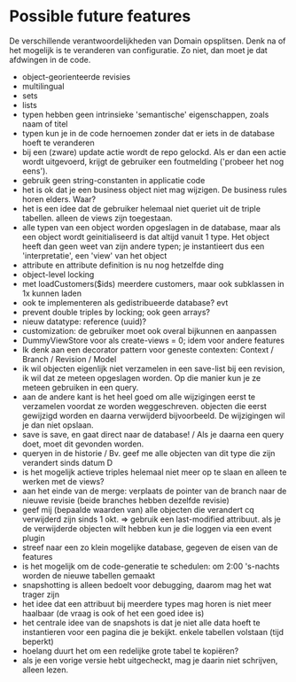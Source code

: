 # Possible future features

De verschillende verantwoordelijkheden van Domain opsplitsen. Denk na of het mogelijk is te veranderen van configuratie. Zo niet, dan moet je dat afdwingen in de code.

- object-georienteerde revisies
- multilingual
- sets
- lists
- typen hebben geen intrinsieke 'semantische' eigenschappen, zoals naam of titel
- typen kun je in de code hernoemen zonder dat er iets in de database hoeft te veranderen
- bij een (zware) update actie wordt de repo gelockd. Als er dan een actie wordt uitgevoerd, krijgt de gebruiker een foutmelding ('probeer het nog eens').
- gebruik geen string-constanten in applicatie code
- het is ok dat je een business object niet mag wijzigen. De business rules horen elders. Waar?
- het is een idee dat de gebruiker helemaal niet queriet uit de triple tabellen. alleen de views zijn toegestaan.
- alle typen van een object worden opgeslagen in de database, maar als een object wordt geinitialiseerd is dat altijd vanuit 1 type. Het object heeft dan geen weet van zijn andere typen;
    je instantieert dus een 'interpretatie', een 'view' van het object
- attribute en attribute definition is nu nog hetzelfde ding
- object-level locking
- met loadCustomers($ids) meerdere customers, maar ook subklassen in 1x kunnen laden
- ook te implementeren als gedistribueerde database? evt
- prevent double triples by locking; ook geen arrays?
- nieuw datatype: reference (uuid)?
- customization: de gebruiker moet ook overal bijkunnen en aanpassen
- DummyViewStore voor als create-views = 0; idem voor andere features
- Ik denk aan een decorator pattern voor geneste contexten: Context / Branch / Revision / Model
- ik wil objecten eigenlijk niet verzamelen in een save-list bij een revision, ik wil dat ze meteen opgeslagen worden. Op die manier kun je ze meteen gebruiken in een query.
- aan de andere kant is het heel goed om alle wijzigingen eerst te verzamelen voordat ze worden weggeschreven. objecten die eerst gewijzigd worden en daarna verwijderd bijvoorbeeld. De wijzigingen wil je dan niet opslaan.
- save is save, en gaat direct naar de database! / Als je daarna een query doet, moet dit gevonden worden. 
- queryen in de historie / Bv. geef me alle objecten van dit type die zijn verandert sinds datum D 
- is het mogelijk actieve triples helemaal niet meer op te slaan en alleen te werken met de views?
- aan het einde van de merge: verplaats de pointer van de branch naar de nieuwe revisie (beide branches hebben dezelfde revisie)
- geef mij (bepaalde waarden van) alle objecten die verandert cq verwijderd zijn sinds 1 okt.
    => gebruik een last-modified attribuut. als je de verwijderde objecten wilt hebben kun je die loggen via een event plugin
- streef naar een zo klein mogelijke database, gegeven de eisen van de features
- is het mogelijk om de code-generatie te schedulen: om 2:00 's-nachts worden de nieuwe tabellen gemaakt
- snapshotting is alleen bedoelt voor debugging, daarom mag het wat trager zijn
- het idee dat een attribuut bij meerdere types mag horen is niet meer haalbaar (de vraag is ook of het een goed idee is)
- het centrale idee van de snapshots is dat je niet alle data hoeft te instantieren voor een pagina die je bekijkt. enkele tabellen volstaan (tijd beperkt)
- hoelang duurt het om een redelijke grote tabel te kopiëren?
- als je een vorige versie hebt uitgecheckt, mag je daarin niet schrijven, alleen lezen.
